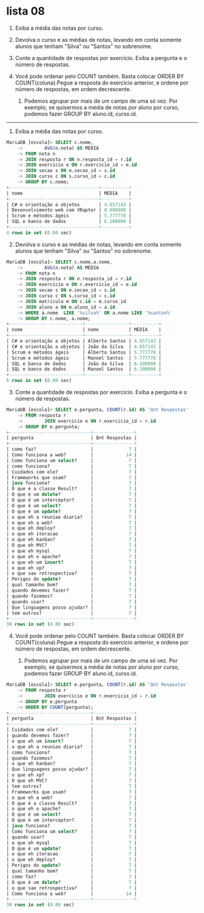 # lista 08

1. Exiba a média das notas por curso.

2. Devolva o curso e as médias de notas, levando em conta somente alunos que tenham "Silva" ou "Santos" no sobrenome.

3. Conte a quantidade de respostas por exercício. Exiba a pergunta e o número de respostas.

4. Você pode ordenar pelo COUNT também. Basta colocar ORDER BY COUNT(coluna).Pegue a resposta do exercício anterior, e ordene por número de respostas, em ordem decrescente.

    1. Podemos agrupar por mais de um campo de uma só vez. Por exemplo, se quisermos a média de notas por aluno por curso, podemos fazer GROUP BY aluno.id, curso.id.
    
---

1. Exiba a média das notas por curso.

```sql
MariaDB [escola]> SELECT c.nome,
    ->        AVG(n.nota) AS MEDIA
    -> FROM nota n
    -> JOIN resposta r ON n.resposta_id = r.id
    -> JOIN exercicio e ON r.exercicio_id = e.id
    -> JOIN secao s ON e.secao_id = s.id
    -> JOIN curso c ON s.curso_id = c.id
    -> GROUP BY c.nome;
+---------------------------------+----------+
| nome                            | MEDIA    |
+---------------------------------+----------+
| C# e orientação a objetos       | 4.857143 |
| Desenvolvimento web com VRaptor | 8.000000 |
| Scrum e métodos ágeis           | 5.777778 |
| SQL e banco de dados            | 6.100000 |
+---------------------------------+----------+
4 rows in set (0.00 sec)
```

2. Devolva o curso e as médias de notas, levando em conta somente alunos que tenham "Silva" ou "Santos" no sobrenome.

```sql
MariaDB [escola]> SELECT c.nome,a.nome,
    ->        AVG(n.nota) AS MEDIA
    -> FROM nota n
    -> JOIN resposta r ON n.resposta_id = r.id
    -> JOIN exercicio e ON r.exercicio_id = e.id
    -> JOIN secao s ON e.secao_id = s.id
    -> JOIN curso c ON s.curso_id = c.id
    -> JOIN matricula m ON c.id = m.curso_id
    -> JOIN aluno a ON m.aluno_id = a.id
    -> WHERE a.nome  LIKE '%silva%' OR a.nome LIKE '%santos%'
    -> GROUP BY c.nome, a.nome;
+---------------------------+----------------+----------+
| nome                      | nome           | MEDIA    |
+---------------------------+----------------+----------+
| C# e orientação a objetos | Alberto Santos | 4.857143 |
| C# e orientação a objetos | João da Silva  | 4.857143 |
| Scrum e métodos ágeis     | Alberto Santos | 5.777778 |
| Scrum e métodos ágeis     | Manoel Santos  | 5.777778 |
| SQL e banco de dados      | João da Silva  | 6.100000 |
| SQL e banco de dados      | Manoel Santos  | 6.100000 |
+---------------------------+----------------+----------+
6 rows in set (0.00 sec)

```

3. Conte a quantidade de respostas por exercício. Exiba a pergunta e o número de respostas.

```sql
MariaDB [escola]> SELECT e.pergunta, COUNT(r.id) AS 'Qnt Respostas'
    -> FROM resposta r
    ->        JOIN exercicio e ON r.exercicio_id = r.id
    -> GROUP BY e.pergunta;
+------------------------------+---------------+
| pergunta                     | Qnt Respostas |
+------------------------------+---------------+
| como faz?                    |             7 |
| Como funciona a web?         |            14 |
| Como funciona um select?     |             7 |
| como funciona?               |             7 |
| Cuidados com ele?            |             7 |
| Frameworks que usam?         |             7 |
| java funciona?               |             7 |
| O que é a classe Result?     |             7 |
| O que é um delete?           |             7 |
| O que é um interceptor?      |             7 |
| O que é um select?           |             7 |
| O que é um update?           |             7 |
| o que eh a reuniao diaria?   |             7 |
| o que eh a web?              |             7 |
| o que eh deploy?             |             7 |
| o que eh iteracao            |             7 |
| o que eh kanban?             |             7 |
| O que eh MVC?                |             7 |
| o que eh mysql               |             7 |
| o que eh o apache?           |             7 |
| o que eh um insert?          |             7 |
| o que eh xp?                 |             7 |
| o que sao retrospectiva?     |             7 |
| Perigos do update?           |             7 |
| qual tamanho bom?            |             7 |
| quando devemos fazer?        |             7 |
| quando fazemos?              |             7 |
| quando usar?                 |             7 |
| Que linguagens posso ajudar? |             7 |
| tem outros?                  |             7 |
+------------------------------+---------------+
30 rows in set (0.00 sec)

```

4. Você pode ordenar pelo COUNT também. Basta colocar ORDER BY COUNT(coluna).Pegue a resposta do exercício anterior, e ordene por número de respostas, em ordem decrescente.

    1. Podemos agrupar por mais de um campo de uma só vez. Por exemplo, se quisermos a média de notas por aluno por curso, podemos fazer GROUP BY aluno.id, curso.id.
```sql
MariaDB [escola]> SELECT e.pergunta, COUNT(r.id) AS 'Qnt Respostas'
    -> FROM resposta r
    ->        JOIN exercicio e ON r.exercicio_id = r.id
    -> GROUP BY e.pergunta
    -> ORDER BY COUNT(pergunta);
+------------------------------+---------------+
| pergunta                     | Qnt Respostas |
+------------------------------+---------------+
| Cuidados com ele?            |             7 |
| quando devemos fazer?        |             7 |
| o que eh um insert?          |             7 |
| o que eh a reuniao diaria?   |             7 |
| como funciona?               |             7 |
| quando fazemos?              |             7 |
| o que eh kanban?             |             7 |
| Que linguagens posso ajudar? |             7 |
| o que eh xp?                 |             7 |
| O que eh MVC?                |             7 |
| tem outros?                  |             7 |
| Frameworks que usam?         |             7 |
| o que eh a web?              |             7 |
| O que é a classe Result?     |             7 |
| o que eh o apache?           |             7 |
| O que é um select?           |             7 |
| O que é um interceptor?      |             7 |
| java funciona?               |             7 |
| Como funciona um select?     |             7 |
| quando usar?                 |             7 |
| o que eh mysql               |             7 |
| O que é um update?           |             7 |
| o que eh iteracao            |             7 |
| o que eh deploy?             |             7 |
| Perigos do update?           |             7 |
| qual tamanho bom?            |             7 |
| como faz?                    |             7 |
| O que é um delete?           |             7 |
| o que sao retrospectiva?     |             7 |
| Como funciona a web?         |            14 |
+------------------------------+---------------+
30 rows in set (0.00 sec)


```